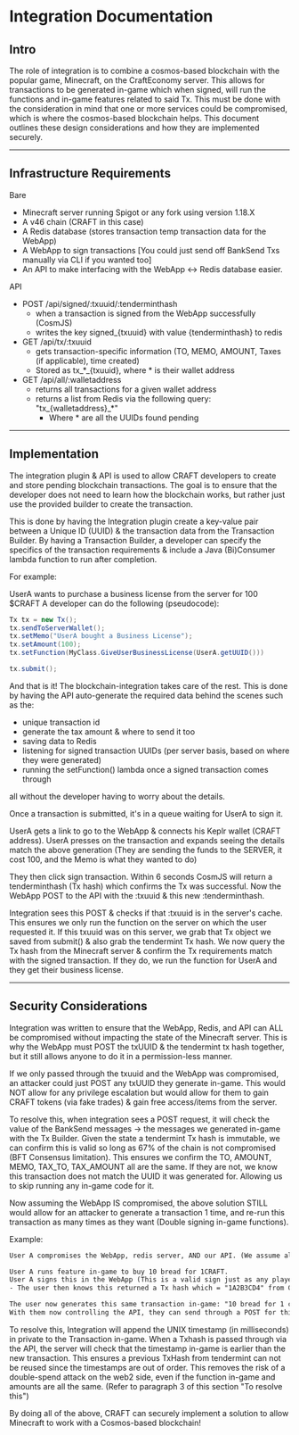 # Integration Documentation

## Intro

The role of integration is to combine a cosmos-based blockchain with the popular game, Minecraft, on the CraftEconomy server. This allows for transactions to be generated in-game which when signed, will run the functions and in-game features related to said Tx. This must be done with the consideration in mind that one or more services could be compromised, which is where the cosmos-based blockchain helps. This document outlines these design considerations and how they are implemented securely.

---

## Infrastructure Requirements

Bare

- Minecraft server running Spigot or any fork using version 1.18.X
- A v46 chain (CRAFT in this case)
- A Redis database (stores transaction temp transaction data for the WebApp)
- A WebApp to sign transactions [You could just send off BankSend Txs manually via CLI if you wanted too]
- An API to make interfacing with the WebApp <-> Redis database easier.

API

- POST /api/signed/:txuuid/:tenderminthash 
    - when a transaction is signed from the WebApp successfully (CosmJS)
    - writes the key signed_{txuuid} with value {tenderminthash} to redis
- GET /api/tx/:txuuid
    - gets transaction-specific information (TO, MEMO, AMOUNT, Taxes (if applicable), time created)
    - Stored as tx_*_{txuuid}, where * is their wallet address
- GET /api/all/:walletaddress
    - returns all transactions for a given wallet address
    - returns a list from Redis via the following query: "tx_{walletaddress}_*"
        - Where * are all the UUIDs found pending

---

## Implementation

The integration plugin & API is used to allow CRAFT developers to create and store pending blockchain transactions. The goal is to ensure that the developer does not need to learn how the blockchain works, but rather just use the provided builder to create the transaction.

This is done by having the Integration plugin create a key-value pair between a Unique ID (UUID) & the transaction data from the Transaction Builder. By having a Transaction Builder, a developer can specify the specifics of the transaction requirements & include a Java (Bi)Consumer lambda function to run after completion.

For example:

UserA wants to purchase a business license from the server for 100 $CRAFT
A developer can do the following (pseudocode):

```java
Tx tx = new Tx();
tx.sendToServerWallet();
tx.setMemo("UserA bought a Business License");
tx.setAmount(100);
tx.setFunction(MyClass.GiveUserBusinessLicense(UserA.getUUID()))

tx.submit();
```

And that is it! The blockchain-integration takes care of the rest.
This is done by having the API auto-generate the required data behind the scenes such as the:

- unique transaction id
- generate the tax amount & where to send it too
- saving data to Redis
- listening for signed transaction UUIDs (per server basis, based on where they were generated)
- running the setFunction() lambda once a signed transaction comes through

all without the developer having to worry about the details.

Once a transaction is submitted, it's in a queue waiting for UserA to sign it.

UserA gets a link to go to the WebApp & connects his Keplr wallet (CRAFT address).
UserA presses on the transaction and expands seeing the details match the above generation
(They are sending the funds to the SERVER, it cost 100, and the Memo is what they wanted to do)

They then click sign transaction. Within 6 seconds CosmJS will return a tenderminthash (Tx hash) which confirms the Tx was successful. Now the WebApp POST to the API with the :txuuid & this new :tenderminthash.

Integration sees this POST & checks if that :txuuid is in the server's cache. This ensures we only run the function on the server on which the user requested it. If this txuuid was on this server, we grab that Tx object we saved from submit() & also grab the tendermint Tx hash.
We now query the Tx hash from the Minecraft server & confirm the Tx requirements match with the signed transaction.
If they do, we run the function for UserA and they get their business license.

---

## Security Considerations

Integration was written to ensure that the WebApp, Redis, and API can ALL be compromised without impacting the state of the Minecraft server. This is why the WebApp must POST the txUUID & the tendermint tx hash together, but it still allows anyone to do it in a permission-less manner.

If we only passed through the txuuid and the WebApp was compromised, an attacker could just POST any txUUID they generate in-game. This would NOT allow for any privilege escalation but would allow for them to gain CRAFT tokens (via fake trades) & gain free access/items from the server.

To resolve this, when integration sees a POST request, it will check the value of the BankSend messages -> the messages we generated in-game with the Tx Builder. Given the state a tendermint Tx hash is immutable, we can confirm this is valid so long as 67% of the chain is not compromised (BFT Consensus limitation). This ensures we confirm the TO, AMOUNT, MEMO, TAX_TO, TAX_AMOUNT all are the same. If they are not, we know this transaction does not match the UUID it was generated for. Allowing us to skip running any in-game code for it. 

Now assuming the WebApp IS compromised, the above solution STILL would allow for an attacker to generate a transaction 1 time, and re-run this transaction as many times as they want (Double signing in-game functions).

Example:

```txt
User A compromises the WebApp, redis server, AND our API. (We assume all in this case)

User A runs feature in-game to buy 10 bread for 1CRAFT.
User A signs this in the WebApp (This is a valid sign just as any player would do).
- The user then knows this returned a Tx hash which = "1A2B3CD4" from CosmJS.

The user now generates this same transaction in-game: "10 bread for 1 craft".
With them now controlling the API, they can send through a POST for this new txUUID & the SAME tendermint txhash as their first transaction, since the AMOUNT, TO, FROM, and DESCRIPTION have not changed.
```

To resolve this, Integration will append the UNIX timestamp (in milliseconds) in private to the Transaction in-game. When a Txhash is passed through via the API, the server will check that the timestamp in-game is earlier than the new transaction. This ensures a previous TxHash from tendermint can not be reused since the timestamps are out of order. This removes the risk of a double-spend attack on the web2 side, even if the function in-game and amounts are all the same. (Refer to paragraph 3 of this section "To resolve this")

By doing all of the above, CRAFT can securely implement a solution to allow Minecraft to work with a Cosmos-based blockchain!
